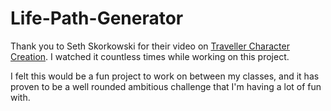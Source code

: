 # Life-Path-Generator
Thank you to Seth Skorkowski for their video on [Traveller Character Creation](https://www.youtube.com/watch?v=LEwwopcCONY&list=PL25p5gPY6qKVUg6ys5N1oRlsBI7DTByyI). I watched it countless times while working on this project.

I felt this would be a fun project to work on between my classes, and it has proven to be a well rounded ambitious challenge that I'm having a lot of fun with. 
